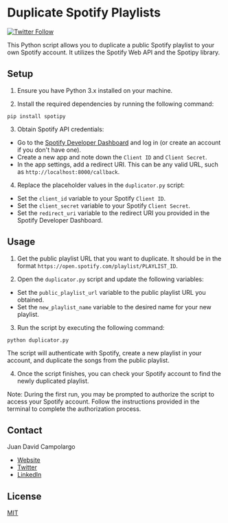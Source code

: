 # Duplicate Spotify Playlists
[![Twitter Follow](https://img.shields.io/twitter/follow/jdcampolargo?style=social)](https://twitter.com/jdcampolargo)

This Python script allows you to duplicate a public Spotify playlist to your own Spotify account. It utilizes the Spotify Web API and the Spotipy library.

## Setup

1. Ensure you have Python 3.x installed on your machine.

2. Install the required dependencies by running the following command:

`pip install spotipy`


3. Obtain Spotify API credentials:

- Go to the [Spotify Developer Dashboard](https://developer.spotify.com/dashboard/) and log in (or create an account if you don't have one).
- Create a new app and note down the `Client ID` and `Client Secret`.
- In the app settings, add a redirect URI. This can be any valid URL, such as `http://localhost:8000/callback`.

4. Replace the placeholder values in the `duplicator.py` script:

- Set the `client_id` variable to your Spotify `Client ID`.
- Set the `client_secret` variable to your Spotify `Client Secret`.
- Set the `redirect_uri` variable to the redirect URI you provided in the Spotify Developer Dashboard.

## Usage

1. Get the public playlist URL that you want to duplicate. It should be in the format `https://open.spotify.com/playlist/PLAYLIST_ID`.

2. Open the `duplicator.py` script and update the following variables:

- Set the `public_playlist_url` variable to the public playlist URL you obtained.
- Set the `new_playlist_name` variable to the desired name for your new playlist.

3. Run the script by executing the following command:

`python duplicator.py`


The script will authenticate with Spotify, create a new playlist in your account, and duplicate the songs from the public playlist.

4. Once the script finishes, you can check your Spotify account to find the newly duplicated playlist.

Note: During the first run, you may be prompted to authorize the script to access your Spotify account. Follow the instructions provided in the terminal to complete the authorization process.




## Contact

Juan David Campolargo

* [Website](https://juandavidcampolargo.com/)
* [Twitter](https://twitter.com/jdcampolargo)
* [LinkedIn](https://linkedin.com/in/jdcampolargo)


## License
[MIT](https://choosealicense.com/licenses/mit/)

